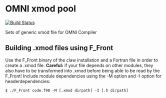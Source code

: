 # OMNI xmod pool

[![Build Status](https://travis-ci.org/claw-project/omni-xmod-pool.svg?branch=master)](https://travis-ci.org/claw-project/omni-xmod-pool)

Sets of generic xmod file for OMNI Compiler

## Building .xmod files using F_Front

Use the F_Front binary of the claw installation and a Fortran file in order to create a .xmod file. **Careful:** if your file depends on other modules, they also have to be transformed into .xmod before being 
able to be read by the F_Front! Include module dependencies using the -M option and -I option for headerdependencies:

    $ ./F_Front code.f90 -M [.xmod dirpath] -I [.h dirpath]


